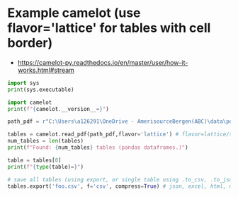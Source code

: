 # Example camelot (use flavor='lattice' for tables with cell border)
- https://camelot-py.readthedocs.io/en/master/user/how-it-works.html#stream
```python
import sys
print(sys.executable)

import camelot
print(f"{camelot.__version__=}")

path_pdf = r"C:\Users\a126291\OneDrive - AmerisourceBergen(ABC)\data\pdf_files\pdf_with_data_tables\non_scan_pdf_with_text_and_table_from_camelot.pdf"

tables = camelot.read_pdf(path_pdf,flavor='lattice') # flavor=lattice/stream
num_tables = len(tables)
print(f"Found: {num_tables} tables (pandas dataframes.)")

table = tables[0]
print(f"{type(table)=}")

# save all tables (using export, or single table using .to_csv, .to_json, etc)
tables.export('foo.csv', f='csv', compress=True) # json, excel, html, markdown, sqlite (compress creates .zip)
```
